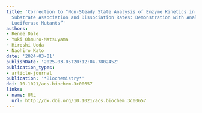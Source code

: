 ```yaml
---
title: 'Correction to “Non-Steady State Analysis of Enzyme Kinetics in Real Time Elucidates
  Substrate Association and Dissociation Rates: Demonstration with Analysis of Firefly
  Luciferase Mutants”'
authors:
- Renee Dale
- Yuki Ohmuro-Matsuyama
- Hiroshi Ueda
- Naohiro Kato
date: '2024-03-01'
publishDate: '2025-03-05T20:12:04.780245Z'
publication_types:
- article-journal
publication: '*Biochemistry*'
doi: 10.1021/acs.biochem.3c00657
links:
- name: URL
  url: http://dx.doi.org/10.1021/acs.biochem.3c00657
---
```

